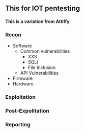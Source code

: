 ## This for IOT pentesting


#### This is a variation from Attiffy
### Recon
- Software
  - Common vulnerabilities
    - XXS
    - SQLi
    - File Inclusion
  - API Vulnerabilities
- Firmware
- Hardware

### Exploitation
### Post-Expolitation
### Reporting
